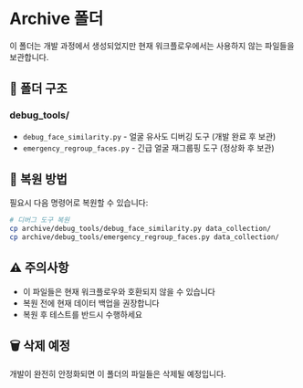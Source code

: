 # Archive 폴더

이 폴더는 개발 과정에서 생성되었지만 현재 워크플로우에서는 사용하지 않는 파일들을 보관합니다.

## 📁 폴더 구조

### debug_tools/
- `debug_face_similarity.py` - 얼굴 유사도 디버깅 도구 (개발 완료 후 보관)
- `emergency_regroup_faces.py` - 긴급 얼굴 재그룹핑 도구 (정상화 후 보관)

## 🔄 복원 방법

필요시 다음 명령어로 복원할 수 있습니다:

```bash
# 디버그 도구 복원
cp archive/debug_tools/debug_face_similarity.py data_collection/
cp archive/debug_tools/emergency_regroup_faces.py data_collection/
```

## ⚠️ 주의사항

- 이 파일들은 현재 워크플로우와 호환되지 않을 수 있습니다
- 복원 전에 현재 데이터 백업을 권장합니다
- 복원 후 테스트를 반드시 수행하세요

## 🗑️ 삭제 예정

개발이 완전히 안정화되면 이 폴더의 파일들은 삭제될 예정입니다. 